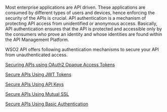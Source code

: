 Most enterprise applications are API driven. These applications are consumed by different types of users and devices, hence enforcing the security of the APIs is crucial. API authentication is a mechanism of protecting API access from unidentified or anonymous access. Basically, API authentication ensures that the API is protected and accessible only by the consumers who prove an identity and whose identities are found within the API Management Platform. 

WSO2 API offers following authentication mechanisms to secure your API from unauthenticated access.

[Securing APIs using OAuth2 Opaque Access Tokens]({{base_path}}Learn/APISecurity/APIAuthentication/secure-apis-using-api-keys)

[Secure APIs Using JWT Tokens]({{base_path}}Learn/APISecurity/APIAuthentication/secure-apis-using-jwt-tokens)

[Secure APIs Using API Keys]({{base_path}}Learn/APISecurity/APIAuthentication/secure-apis-using-api-keys)

[Secure APIs Using Mutual SSL]({{base_path}}Learn/APISecurity/APIAuthentication/secure-apis-using-mutual-ssl)

[Secure APIs Using Basic Authentication]({{base_path}}Learn/APISecurity/APIAuthentication/secure-apis-using-basic-authentication)







